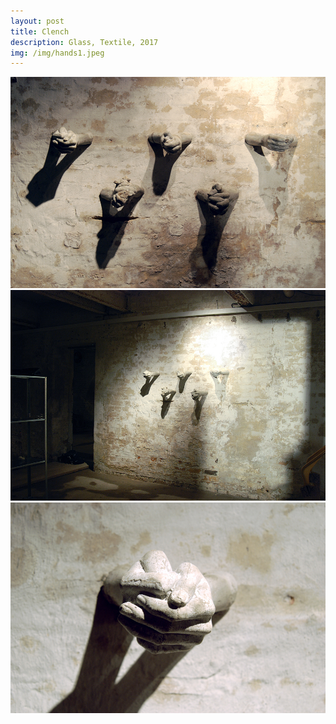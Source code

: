 ```yaml
---
layout: post
title: Clench
description: Glass, Textile, 2017
img: /img/hands1.jpeg
---
```



<div class="img_row">
  <img class="col three" src="/img/hands1.jpeg"/>
</div>
<div class="img_row">
  <img class="col three" src="/img/hands2.jpeg"/>
</div>
<div class="img_row">
  <img class="col three" src="/img/hands3.jpeg"/>
</div>
<div class="col three caption">
</div>
